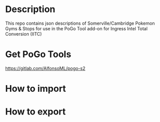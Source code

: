 # Description
This repo contains json descriptions of Somerville/Cambridge Pokemon Gyms &amp; Stops for use in the PoGo Tool add-on for Ingress Intel Total Conversion (IITC)

# Get PoGo Tools
https://gitlab.com/AlfonsoML/pogo-s2

# How to import


# How to export
